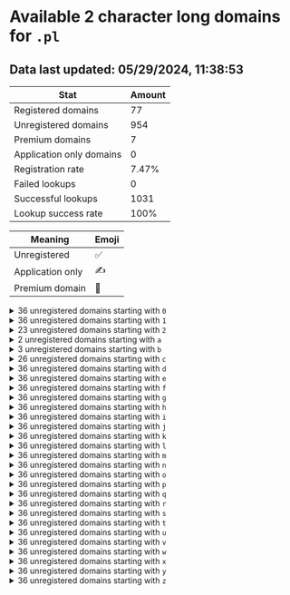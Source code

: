 # Available 2 character long domains for `.pl`

## Data last updated: 05/29/2024, 11:38:53

|Stat|Amount|
|--|--|
|Registered domains|77|
|Unregistered domains|954|
|Premium domains|7|
|Application only domains|0|
|Registration rate|7.47%|
|Failed lookups|0|
|Successful lookups|1031|
|Lookup success rate|100%|


|Meaning|Emoji|
|--|--|
|Unregistered|:white_check_mark:|
|Application only|:writing_hand:|
|Premium domain|:gem:|

<details>
<summary>36 unregistered domains starting with <bold><code>0</code></bold></summary>

|Type|Domain|
|--|--|
|:white_check_mark:|`00.pl`|
|:white_check_mark:|`01.pl`|
|:white_check_mark:|`02.pl`|
|:white_check_mark:|`03.pl`|
|:white_check_mark:|`04.pl`|
|:white_check_mark:|`05.pl`|
|:white_check_mark:|`06.pl`|
|:white_check_mark:|`07.pl`|
|:white_check_mark:|`08.pl`|
|:white_check_mark:|`09.pl`|
|:white_check_mark:|`0a.pl`|
|:white_check_mark:|`0b.pl`|
|:white_check_mark:|`0c.pl`|
|:white_check_mark:|`0d.pl`|
|:white_check_mark:|`0e.pl`|
|:white_check_mark:|`0f.pl`|
|:white_check_mark:|`0g.pl`|
|:white_check_mark:|`0h.pl`|
|:white_check_mark:|`0i.pl`|
|:white_check_mark:|`0j.pl`|
|:white_check_mark:|`0k.pl`|
|:white_check_mark:|`0l.pl`|
|:white_check_mark:|`0m.pl`|
|:white_check_mark:|`0n.pl`|
|:white_check_mark:|`0o.pl`|
|:white_check_mark:|`0p.pl`|
|:white_check_mark:|`0q.pl`|
|:white_check_mark:|`0r.pl`|
|:white_check_mark:|`0s.pl`|
|:white_check_mark:|`0t.pl`|
|:white_check_mark:|`0u.pl`|
|:white_check_mark:|`0v.pl`|
|:white_check_mark:|`0w.pl`|
|:white_check_mark:|`0x.pl`|
|:white_check_mark:|`0y.pl`|
|:white_check_mark:|`0z.pl`|
</details>
<details>
<summary>36 unregistered domains starting with <bold><code>1</code></bold></summary>

|Type|Domain|
|--|--|
|:white_check_mark:|`10.pl`|
|:white_check_mark:|`11.pl`|
|:white_check_mark:|`12.pl`|
|:white_check_mark:|`13.pl`|
|:white_check_mark:|`14.pl`|
|:white_check_mark:|`15.pl`|
|:white_check_mark:|`16.pl`|
|:white_check_mark:|`17.pl`|
|:white_check_mark:|`18.pl`|
|:white_check_mark:|`19.pl`|
|:white_check_mark:|`1a.pl`|
|:white_check_mark:|`1b.pl`|
|:white_check_mark:|`1c.pl`|
|:white_check_mark:|`1d.pl`|
|:white_check_mark:|`1e.pl`|
|:white_check_mark:|`1f.pl`|
|:white_check_mark:|`1g.pl`|
|:white_check_mark:|`1h.pl`|
|:white_check_mark:|`1i.pl`|
|:white_check_mark:|`1j.pl`|
|:white_check_mark:|`1k.pl`|
|:white_check_mark:|`1l.pl`|
|:white_check_mark:|`1m.pl`|
|:white_check_mark:|`1n.pl`|
|:white_check_mark:|`1o.pl`|
|:white_check_mark:|`1p.pl`|
|:white_check_mark:|`1q.pl`|
|:white_check_mark:|`1r.pl`|
|:white_check_mark:|`1s.pl`|
|:white_check_mark:|`1t.pl`|
|:white_check_mark:|`1u.pl`|
|:white_check_mark:|`1v.pl`|
|:white_check_mark:|`1w.pl`|
|:white_check_mark:|`1x.pl`|
|:white_check_mark:|`1y.pl`|
|:white_check_mark:|`1z.pl`|
</details>
<details>
<summary>23 unregistered domains starting with <bold><code>2</code></bold></summary>

|Type|Domain|
|--|--|
|:white_check_mark:|`2a.pl`|
|:white_check_mark:|`2b.pl`|
|:white_check_mark:|`2c.pl`|
|:white_check_mark:|`2d.pl`|
|:white_check_mark:|`2e.pl`|
|:white_check_mark:|`2f.pl`|
|:white_check_mark:|`2g.pl`|
|:white_check_mark:|`2h.pl`|
|:white_check_mark:|`2i.pl`|
|:white_check_mark:|`2j.pl`|
|:white_check_mark:|`2k.pl`|
|:white_check_mark:|`2l.pl`|
|:white_check_mark:|`2m.pl`|
|:white_check_mark:|`2n.pl`|
|:white_check_mark:|`2o.pl`|
|:white_check_mark:|`2p.pl`|
|:white_check_mark:|`2q.pl`|
|:white_check_mark:|`2r.pl`|
|:white_check_mark:|`2s.pl`|
|:white_check_mark:|`2t.pl`|
|:white_check_mark:|`2u.pl`|
|:white_check_mark:|`2v.pl`|
|:white_check_mark:|`2w.pl`|
</details>
<details>
<summary>2 unregistered domains starting with <bold><code>a</code></bold></summary>

|Type|Domain|
|--|--|
|:gem:|`al.pl`|
|:gem:|`am.pl`|
</details>
<details>
<summary>3 unregistered domains starting with <bold><code>b</code></bold></summary>

|Type|Domain|
|--|--|
|:gem:|`bs.pl`|
|:gem:|`bu.pl`|
|:gem:|`bw.pl`|
</details>
<details>
<summary>26 unregistered domains starting with <bold><code>c</code></bold></summary>

|Type|Domain|
|--|--|
|:white_check_mark:|`c0.pl`|
|:white_check_mark:|`c1.pl`|
|:white_check_mark:|`c2.pl`|
|:white_check_mark:|`c3.pl`|
|:white_check_mark:|`c4.pl`|
|:white_check_mark:|`c5.pl`|
|:white_check_mark:|`c6.pl`|
|:white_check_mark:|`c7.pl`|
|:white_check_mark:|`c8.pl`|
|:white_check_mark:|`c9.pl`|
|:gem:|`cj.pl`|
|:gem:|`cl.pl`|
|:white_check_mark:|`cm.pl`|
|:white_check_mark:|`cn.pl`|
|:white_check_mark:|`co.pl`|
|:white_check_mark:|`cp.pl`|
|:white_check_mark:|`cq.pl`|
|:white_check_mark:|`cr.pl`|
|:white_check_mark:|`cs.pl`|
|:white_check_mark:|`ct.pl`|
|:white_check_mark:|`cu.pl`|
|:white_check_mark:|`cv.pl`|
|:white_check_mark:|`cw.pl`|
|:white_check_mark:|`cx.pl`|
|:white_check_mark:|`cy.pl`|
|:white_check_mark:|`cz.pl`|
</details>
<details>
<summary>36 unregistered domains starting with <bold><code>d</code></bold></summary>

|Type|Domain|
|--|--|
|:white_check_mark:|`d0.pl`|
|:white_check_mark:|`d1.pl`|
|:white_check_mark:|`d2.pl`|
|:white_check_mark:|`d3.pl`|
|:white_check_mark:|`d4.pl`|
|:white_check_mark:|`d5.pl`|
|:white_check_mark:|`d6.pl`|
|:white_check_mark:|`d7.pl`|
|:white_check_mark:|`d8.pl`|
|:white_check_mark:|`d9.pl`|
|:white_check_mark:|`da.pl`|
|:white_check_mark:|`db.pl`|
|:white_check_mark:|`dc.pl`|
|:white_check_mark:|`dd.pl`|
|:white_check_mark:|`de.pl`|
|:white_check_mark:|`df.pl`|
|:white_check_mark:|`dg.pl`|
|:white_check_mark:|`dh.pl`|
|:white_check_mark:|`di.pl`|
|:white_check_mark:|`dj.pl`|
|:white_check_mark:|`dk.pl`|
|:white_check_mark:|`dl.pl`|
|:white_check_mark:|`dm.pl`|
|:white_check_mark:|`dn.pl`|
|:white_check_mark:|`do.pl`|
|:white_check_mark:|`dp.pl`|
|:white_check_mark:|`dq.pl`|
|:white_check_mark:|`dr.pl`|
|:white_check_mark:|`ds.pl`|
|:white_check_mark:|`dt.pl`|
|:white_check_mark:|`du.pl`|
|:white_check_mark:|`dv.pl`|
|:white_check_mark:|`dw.pl`|
|:white_check_mark:|`dx.pl`|
|:white_check_mark:|`dy.pl`|
|:white_check_mark:|`dz.pl`|
</details>
<details>
<summary>36 unregistered domains starting with <bold><code>e</code></bold></summary>

|Type|Domain|
|--|--|
|:white_check_mark:|`e0.pl`|
|:white_check_mark:|`e1.pl`|
|:white_check_mark:|`e2.pl`|
|:white_check_mark:|`e3.pl`|
|:white_check_mark:|`e4.pl`|
|:white_check_mark:|`e5.pl`|
|:white_check_mark:|`e6.pl`|
|:white_check_mark:|`e7.pl`|
|:white_check_mark:|`e8.pl`|
|:white_check_mark:|`e9.pl`|
|:white_check_mark:|`ea.pl`|
|:white_check_mark:|`eb.pl`|
|:white_check_mark:|`ec.pl`|
|:white_check_mark:|`ed.pl`|
|:white_check_mark:|`ee.pl`|
|:white_check_mark:|`ef.pl`|
|:white_check_mark:|`eg.pl`|
|:white_check_mark:|`eh.pl`|
|:white_check_mark:|`ei.pl`|
|:white_check_mark:|`ej.pl`|
|:white_check_mark:|`ek.pl`|
|:white_check_mark:|`el.pl`|
|:white_check_mark:|`em.pl`|
|:white_check_mark:|`en.pl`|
|:white_check_mark:|`eo.pl`|
|:white_check_mark:|`ep.pl`|
|:white_check_mark:|`eq.pl`|
|:white_check_mark:|`er.pl`|
|:white_check_mark:|`es.pl`|
|:white_check_mark:|`et.pl`|
|:white_check_mark:|`eu.pl`|
|:white_check_mark:|`ev.pl`|
|:white_check_mark:|`ew.pl`|
|:white_check_mark:|`ex.pl`|
|:white_check_mark:|`ey.pl`|
|:white_check_mark:|`ez.pl`|
</details>
<details>
<summary>36 unregistered domains starting with <bold><code>f</code></bold></summary>

|Type|Domain|
|--|--|
|:white_check_mark:|`f0.pl`|
|:white_check_mark:|`f1.pl`|
|:white_check_mark:|`f2.pl`|
|:white_check_mark:|`f3.pl`|
|:white_check_mark:|`f4.pl`|
|:white_check_mark:|`f5.pl`|
|:white_check_mark:|`f6.pl`|
|:white_check_mark:|`f7.pl`|
|:white_check_mark:|`f8.pl`|
|:white_check_mark:|`f9.pl`|
|:white_check_mark:|`fa.pl`|
|:white_check_mark:|`fb.pl`|
|:white_check_mark:|`fc.pl`|
|:white_check_mark:|`fd.pl`|
|:white_check_mark:|`fe.pl`|
|:white_check_mark:|`ff.pl`|
|:white_check_mark:|`fg.pl`|
|:white_check_mark:|`fh.pl`|
|:white_check_mark:|`fi.pl`|
|:white_check_mark:|`fj.pl`|
|:white_check_mark:|`fk.pl`|
|:white_check_mark:|`fl.pl`|
|:white_check_mark:|`fm.pl`|
|:white_check_mark:|`fn.pl`|
|:white_check_mark:|`fo.pl`|
|:white_check_mark:|`fp.pl`|
|:white_check_mark:|`fq.pl`|
|:white_check_mark:|`fr.pl`|
|:white_check_mark:|`fs.pl`|
|:white_check_mark:|`ft.pl`|
|:white_check_mark:|`fu.pl`|
|:white_check_mark:|`fv.pl`|
|:white_check_mark:|`fw.pl`|
|:white_check_mark:|`fx.pl`|
|:white_check_mark:|`fy.pl`|
|:white_check_mark:|`fz.pl`|
</details>
<details>
<summary>36 unregistered domains starting with <bold><code>g</code></bold></summary>

|Type|Domain|
|--|--|
|:white_check_mark:|`g0.pl`|
|:white_check_mark:|`g1.pl`|
|:white_check_mark:|`g2.pl`|
|:white_check_mark:|`g3.pl`|
|:white_check_mark:|`g4.pl`|
|:white_check_mark:|`g5.pl`|
|:white_check_mark:|`g6.pl`|
|:white_check_mark:|`g7.pl`|
|:white_check_mark:|`g8.pl`|
|:white_check_mark:|`g9.pl`|
|:white_check_mark:|`ga.pl`|
|:white_check_mark:|`gb.pl`|
|:white_check_mark:|`gc.pl`|
|:white_check_mark:|`gd.pl`|
|:white_check_mark:|`ge.pl`|
|:white_check_mark:|`gf.pl`|
|:white_check_mark:|`gg.pl`|
|:white_check_mark:|`gh.pl`|
|:white_check_mark:|`gi.pl`|
|:white_check_mark:|`gj.pl`|
|:white_check_mark:|`gk.pl`|
|:white_check_mark:|`gl.pl`|
|:white_check_mark:|`gm.pl`|
|:white_check_mark:|`gn.pl`|
|:white_check_mark:|`go.pl`|
|:white_check_mark:|`gp.pl`|
|:white_check_mark:|`gq.pl`|
|:white_check_mark:|`gr.pl`|
|:white_check_mark:|`gs.pl`|
|:white_check_mark:|`gt.pl`|
|:white_check_mark:|`gu.pl`|
|:white_check_mark:|`gv.pl`|
|:white_check_mark:|`gw.pl`|
|:white_check_mark:|`gx.pl`|
|:white_check_mark:|`gy.pl`|
|:white_check_mark:|`gz.pl`|
</details>
<details>
<summary>36 unregistered domains starting with <bold><code>h</code></bold></summary>

|Type|Domain|
|--|--|
|:white_check_mark:|`h0.pl`|
|:white_check_mark:|`h1.pl`|
|:white_check_mark:|`h2.pl`|
|:white_check_mark:|`h3.pl`|
|:white_check_mark:|`h4.pl`|
|:white_check_mark:|`h5.pl`|
|:white_check_mark:|`h6.pl`|
|:white_check_mark:|`h7.pl`|
|:white_check_mark:|`h8.pl`|
|:white_check_mark:|`h9.pl`|
|:white_check_mark:|`ha.pl`|
|:white_check_mark:|`hb.pl`|
|:white_check_mark:|`hc.pl`|
|:white_check_mark:|`hd.pl`|
|:white_check_mark:|`he.pl`|
|:white_check_mark:|`hf.pl`|
|:white_check_mark:|`hg.pl`|
|:white_check_mark:|`hh.pl`|
|:white_check_mark:|`hi.pl`|
|:white_check_mark:|`hj.pl`|
|:white_check_mark:|`hk.pl`|
|:white_check_mark:|`hl.pl`|
|:white_check_mark:|`hm.pl`|
|:white_check_mark:|`hn.pl`|
|:white_check_mark:|`ho.pl`|
|:white_check_mark:|`hp.pl`|
|:white_check_mark:|`hq.pl`|
|:white_check_mark:|`hr.pl`|
|:white_check_mark:|`hs.pl`|
|:white_check_mark:|`ht.pl`|
|:white_check_mark:|`hu.pl`|
|:white_check_mark:|`hv.pl`|
|:white_check_mark:|`hw.pl`|
|:white_check_mark:|`hx.pl`|
|:white_check_mark:|`hy.pl`|
|:white_check_mark:|`hz.pl`|
</details>
<details>
<summary>36 unregistered domains starting with <bold><code>i</code></bold></summary>

|Type|Domain|
|--|--|
|:white_check_mark:|`i0.pl`|
|:white_check_mark:|`i1.pl`|
|:white_check_mark:|`i2.pl`|
|:white_check_mark:|`i3.pl`|
|:white_check_mark:|`i4.pl`|
|:white_check_mark:|`i5.pl`|
|:white_check_mark:|`i6.pl`|
|:white_check_mark:|`i7.pl`|
|:white_check_mark:|`i8.pl`|
|:white_check_mark:|`i9.pl`|
|:white_check_mark:|`ia.pl`|
|:white_check_mark:|`ib.pl`|
|:white_check_mark:|`ic.pl`|
|:white_check_mark:|`id.pl`|
|:white_check_mark:|`ie.pl`|
|:white_check_mark:|`if.pl`|
|:white_check_mark:|`ig.pl`|
|:white_check_mark:|`ih.pl`|
|:white_check_mark:|`ii.pl`|
|:white_check_mark:|`ij.pl`|
|:white_check_mark:|`ik.pl`|
|:white_check_mark:|`il.pl`|
|:white_check_mark:|`im.pl`|
|:white_check_mark:|`in.pl`|
|:white_check_mark:|`io.pl`|
|:white_check_mark:|`ip.pl`|
|:white_check_mark:|`iq.pl`|
|:white_check_mark:|`ir.pl`|
|:white_check_mark:|`is.pl`|
|:white_check_mark:|`it.pl`|
|:white_check_mark:|`iu.pl`|
|:white_check_mark:|`iv.pl`|
|:white_check_mark:|`iw.pl`|
|:white_check_mark:|`ix.pl`|
|:white_check_mark:|`iy.pl`|
|:white_check_mark:|`iz.pl`|
</details>
<details>
<summary>36 unregistered domains starting with <bold><code>j</code></bold></summary>

|Type|Domain|
|--|--|
|:white_check_mark:|`j0.pl`|
|:white_check_mark:|`j1.pl`|
|:white_check_mark:|`j2.pl`|
|:white_check_mark:|`j3.pl`|
|:white_check_mark:|`j4.pl`|
|:white_check_mark:|`j5.pl`|
|:white_check_mark:|`j6.pl`|
|:white_check_mark:|`j7.pl`|
|:white_check_mark:|`j8.pl`|
|:white_check_mark:|`j9.pl`|
|:white_check_mark:|`ja.pl`|
|:white_check_mark:|`jb.pl`|
|:white_check_mark:|`jc.pl`|
|:white_check_mark:|`jd.pl`|
|:white_check_mark:|`je.pl`|
|:white_check_mark:|`jf.pl`|
|:white_check_mark:|`jg.pl`|
|:white_check_mark:|`jh.pl`|
|:white_check_mark:|`ji.pl`|
|:white_check_mark:|`jj.pl`|
|:white_check_mark:|`jk.pl`|
|:white_check_mark:|`jl.pl`|
|:white_check_mark:|`jm.pl`|
|:white_check_mark:|`jn.pl`|
|:white_check_mark:|`jo.pl`|
|:white_check_mark:|`jp.pl`|
|:white_check_mark:|`jq.pl`|
|:white_check_mark:|`jr.pl`|
|:white_check_mark:|`js.pl`|
|:white_check_mark:|`jt.pl`|
|:white_check_mark:|`ju.pl`|
|:white_check_mark:|`jv.pl`|
|:white_check_mark:|`jw.pl`|
|:white_check_mark:|`jx.pl`|
|:white_check_mark:|`jy.pl`|
|:white_check_mark:|`jz.pl`|
</details>
<details>
<summary>36 unregistered domains starting with <bold><code>k</code></bold></summary>

|Type|Domain|
|--|--|
|:white_check_mark:|`k0.pl`|
|:white_check_mark:|`k1.pl`|
|:white_check_mark:|`k2.pl`|
|:white_check_mark:|`k3.pl`|
|:white_check_mark:|`k4.pl`|
|:white_check_mark:|`k5.pl`|
|:white_check_mark:|`k6.pl`|
|:white_check_mark:|`k7.pl`|
|:white_check_mark:|`k8.pl`|
|:white_check_mark:|`k9.pl`|
|:white_check_mark:|`ka.pl`|
|:white_check_mark:|`kb.pl`|
|:white_check_mark:|`kc.pl`|
|:white_check_mark:|`kd.pl`|
|:white_check_mark:|`ke.pl`|
|:white_check_mark:|`kf.pl`|
|:white_check_mark:|`kg.pl`|
|:white_check_mark:|`kh.pl`|
|:white_check_mark:|`ki.pl`|
|:white_check_mark:|`kj.pl`|
|:white_check_mark:|`kk.pl`|
|:white_check_mark:|`kl.pl`|
|:white_check_mark:|`km.pl`|
|:white_check_mark:|`kn.pl`|
|:white_check_mark:|`ko.pl`|
|:white_check_mark:|`kp.pl`|
|:white_check_mark:|`kq.pl`|
|:white_check_mark:|`kr.pl`|
|:white_check_mark:|`ks.pl`|
|:white_check_mark:|`kt.pl`|
|:white_check_mark:|`ku.pl`|
|:white_check_mark:|`kv.pl`|
|:white_check_mark:|`kw.pl`|
|:white_check_mark:|`kx.pl`|
|:white_check_mark:|`ky.pl`|
|:white_check_mark:|`kz.pl`|
</details>
<details>
<summary>36 unregistered domains starting with <bold><code>l</code></bold></summary>

|Type|Domain|
|--|--|
|:white_check_mark:|`l0.pl`|
|:white_check_mark:|`l1.pl`|
|:white_check_mark:|`l2.pl`|
|:white_check_mark:|`l3.pl`|
|:white_check_mark:|`l4.pl`|
|:white_check_mark:|`l5.pl`|
|:white_check_mark:|`l6.pl`|
|:white_check_mark:|`l7.pl`|
|:white_check_mark:|`l8.pl`|
|:white_check_mark:|`l9.pl`|
|:white_check_mark:|`la.pl`|
|:white_check_mark:|`lb.pl`|
|:white_check_mark:|`lc.pl`|
|:white_check_mark:|`ld.pl`|
|:white_check_mark:|`le.pl`|
|:white_check_mark:|`lf.pl`|
|:white_check_mark:|`lg.pl`|
|:white_check_mark:|`lh.pl`|
|:white_check_mark:|`li.pl`|
|:white_check_mark:|`lj.pl`|
|:white_check_mark:|`lk.pl`|
|:white_check_mark:|`ll.pl`|
|:white_check_mark:|`lm.pl`|
|:white_check_mark:|`ln.pl`|
|:white_check_mark:|`lo.pl`|
|:white_check_mark:|`lp.pl`|
|:white_check_mark:|`lq.pl`|
|:white_check_mark:|`lr.pl`|
|:white_check_mark:|`ls.pl`|
|:white_check_mark:|`lt.pl`|
|:white_check_mark:|`lu.pl`|
|:white_check_mark:|`lv.pl`|
|:white_check_mark:|`lw.pl`|
|:white_check_mark:|`lx.pl`|
|:white_check_mark:|`ly.pl`|
|:white_check_mark:|`lz.pl`|
</details>
<details>
<summary>36 unregistered domains starting with <bold><code>m</code></bold></summary>

|Type|Domain|
|--|--|
|:white_check_mark:|`m0.pl`|
|:white_check_mark:|`m1.pl`|
|:white_check_mark:|`m2.pl`|
|:white_check_mark:|`m3.pl`|
|:white_check_mark:|`m4.pl`|
|:white_check_mark:|`m5.pl`|
|:white_check_mark:|`m6.pl`|
|:white_check_mark:|`m7.pl`|
|:white_check_mark:|`m8.pl`|
|:white_check_mark:|`m9.pl`|
|:white_check_mark:|`ma.pl`|
|:white_check_mark:|`mb.pl`|
|:white_check_mark:|`mc.pl`|
|:white_check_mark:|`md.pl`|
|:white_check_mark:|`me.pl`|
|:white_check_mark:|`mf.pl`|
|:white_check_mark:|`mg.pl`|
|:white_check_mark:|`mh.pl`|
|:white_check_mark:|`mi.pl`|
|:white_check_mark:|`mj.pl`|
|:white_check_mark:|`mk.pl`|
|:white_check_mark:|`ml.pl`|
|:white_check_mark:|`mm.pl`|
|:white_check_mark:|`mn.pl`|
|:white_check_mark:|`mo.pl`|
|:white_check_mark:|`mp.pl`|
|:white_check_mark:|`mq.pl`|
|:white_check_mark:|`mr.pl`|
|:white_check_mark:|`ms.pl`|
|:white_check_mark:|`mt.pl`|
|:white_check_mark:|`mu.pl`|
|:white_check_mark:|`mv.pl`|
|:white_check_mark:|`mw.pl`|
|:white_check_mark:|`mx.pl`|
|:white_check_mark:|`my.pl`|
|:white_check_mark:|`mz.pl`|
</details>
<details>
<summary>36 unregistered domains starting with <bold><code>n</code></bold></summary>

|Type|Domain|
|--|--|
|:white_check_mark:|`n0.pl`|
|:white_check_mark:|`n1.pl`|
|:white_check_mark:|`n2.pl`|
|:white_check_mark:|`n3.pl`|
|:white_check_mark:|`n4.pl`|
|:white_check_mark:|`n5.pl`|
|:white_check_mark:|`n6.pl`|
|:white_check_mark:|`n7.pl`|
|:white_check_mark:|`n8.pl`|
|:white_check_mark:|`n9.pl`|
|:white_check_mark:|`na.pl`|
|:white_check_mark:|`nb.pl`|
|:white_check_mark:|`nc.pl`|
|:white_check_mark:|`nd.pl`|
|:white_check_mark:|`ne.pl`|
|:white_check_mark:|`nf.pl`|
|:white_check_mark:|`ng.pl`|
|:white_check_mark:|`nh.pl`|
|:white_check_mark:|`ni.pl`|
|:white_check_mark:|`nj.pl`|
|:white_check_mark:|`nk.pl`|
|:white_check_mark:|`nl.pl`|
|:white_check_mark:|`nm.pl`|
|:white_check_mark:|`nn.pl`|
|:white_check_mark:|`no.pl`|
|:white_check_mark:|`np.pl`|
|:white_check_mark:|`nq.pl`|
|:white_check_mark:|`nr.pl`|
|:white_check_mark:|`ns.pl`|
|:white_check_mark:|`nt.pl`|
|:white_check_mark:|`nu.pl`|
|:white_check_mark:|`nv.pl`|
|:white_check_mark:|`nw.pl`|
|:white_check_mark:|`nx.pl`|
|:white_check_mark:|`ny.pl`|
|:white_check_mark:|`nz.pl`|
</details>
<details>
<summary>36 unregistered domains starting with <bold><code>o</code></bold></summary>

|Type|Domain|
|--|--|
|:white_check_mark:|`o0.pl`|
|:white_check_mark:|`o1.pl`|
|:white_check_mark:|`o2.pl`|
|:white_check_mark:|`o3.pl`|
|:white_check_mark:|`o4.pl`|
|:white_check_mark:|`o5.pl`|
|:white_check_mark:|`o6.pl`|
|:white_check_mark:|`o7.pl`|
|:white_check_mark:|`o8.pl`|
|:white_check_mark:|`o9.pl`|
|:white_check_mark:|`oa.pl`|
|:white_check_mark:|`ob.pl`|
|:white_check_mark:|`oc.pl`|
|:white_check_mark:|`od.pl`|
|:white_check_mark:|`oe.pl`|
|:white_check_mark:|`of.pl`|
|:white_check_mark:|`og.pl`|
|:white_check_mark:|`oh.pl`|
|:white_check_mark:|`oi.pl`|
|:white_check_mark:|`oj.pl`|
|:white_check_mark:|`ok.pl`|
|:white_check_mark:|`ol.pl`|
|:white_check_mark:|`om.pl`|
|:white_check_mark:|`on.pl`|
|:white_check_mark:|`oo.pl`|
|:white_check_mark:|`op.pl`|
|:white_check_mark:|`oq.pl`|
|:white_check_mark:|`or.pl`|
|:white_check_mark:|`os.pl`|
|:white_check_mark:|`ot.pl`|
|:white_check_mark:|`ou.pl`|
|:white_check_mark:|`ov.pl`|
|:white_check_mark:|`ow.pl`|
|:white_check_mark:|`ox.pl`|
|:white_check_mark:|`oy.pl`|
|:white_check_mark:|`oz.pl`|
</details>
<details>
<summary>36 unregistered domains starting with <bold><code>p</code></bold></summary>

|Type|Domain|
|--|--|
|:white_check_mark:|`p0.pl`|
|:white_check_mark:|`p1.pl`|
|:white_check_mark:|`p2.pl`|
|:white_check_mark:|`p3.pl`|
|:white_check_mark:|`p4.pl`|
|:white_check_mark:|`p5.pl`|
|:white_check_mark:|`p6.pl`|
|:white_check_mark:|`p7.pl`|
|:white_check_mark:|`p8.pl`|
|:white_check_mark:|`p9.pl`|
|:white_check_mark:|`pa.pl`|
|:white_check_mark:|`pb.pl`|
|:white_check_mark:|`pc.pl`|
|:white_check_mark:|`pd.pl`|
|:white_check_mark:|`pe.pl`|
|:white_check_mark:|`pf.pl`|
|:white_check_mark:|`pg.pl`|
|:white_check_mark:|`ph.pl`|
|:white_check_mark:|`pi.pl`|
|:white_check_mark:|`pj.pl`|
|:white_check_mark:|`pk.pl`|
|:white_check_mark:|`pl.pl`|
|:white_check_mark:|`pm.pl`|
|:white_check_mark:|`pn.pl`|
|:white_check_mark:|`po.pl`|
|:white_check_mark:|`pp.pl`|
|:white_check_mark:|`pq.pl`|
|:white_check_mark:|`pr.pl`|
|:white_check_mark:|`ps.pl`|
|:white_check_mark:|`pt.pl`|
|:white_check_mark:|`pu.pl`|
|:white_check_mark:|`pv.pl`|
|:white_check_mark:|`pw.pl`|
|:white_check_mark:|`px.pl`|
|:white_check_mark:|`py.pl`|
|:white_check_mark:|`pz.pl`|
</details>
<details>
<summary>36 unregistered domains starting with <bold><code>q</code></bold></summary>

|Type|Domain|
|--|--|
|:white_check_mark:|`q0.pl`|
|:white_check_mark:|`q1.pl`|
|:white_check_mark:|`q2.pl`|
|:white_check_mark:|`q3.pl`|
|:white_check_mark:|`q4.pl`|
|:white_check_mark:|`q5.pl`|
|:white_check_mark:|`q6.pl`|
|:white_check_mark:|`q7.pl`|
|:white_check_mark:|`q8.pl`|
|:white_check_mark:|`q9.pl`|
|:white_check_mark:|`qa.pl`|
|:white_check_mark:|`qb.pl`|
|:white_check_mark:|`qc.pl`|
|:white_check_mark:|`qd.pl`|
|:white_check_mark:|`qe.pl`|
|:white_check_mark:|`qf.pl`|
|:white_check_mark:|`qg.pl`|
|:white_check_mark:|`qh.pl`|
|:white_check_mark:|`qi.pl`|
|:white_check_mark:|`qj.pl`|
|:white_check_mark:|`qk.pl`|
|:white_check_mark:|`ql.pl`|
|:white_check_mark:|`qm.pl`|
|:white_check_mark:|`qn.pl`|
|:white_check_mark:|`qo.pl`|
|:white_check_mark:|`qp.pl`|
|:white_check_mark:|`qq.pl`|
|:white_check_mark:|`qr.pl`|
|:white_check_mark:|`qs.pl`|
|:white_check_mark:|`qt.pl`|
|:white_check_mark:|`qu.pl`|
|:white_check_mark:|`qv.pl`|
|:white_check_mark:|`qw.pl`|
|:white_check_mark:|`qx.pl`|
|:white_check_mark:|`qy.pl`|
|:white_check_mark:|`qz.pl`|
</details>
<details>
<summary>36 unregistered domains starting with <bold><code>r</code></bold></summary>

|Type|Domain|
|--|--|
|:white_check_mark:|`r0.pl`|
|:white_check_mark:|`r1.pl`|
|:white_check_mark:|`r2.pl`|
|:white_check_mark:|`r3.pl`|
|:white_check_mark:|`r4.pl`|
|:white_check_mark:|`r5.pl`|
|:white_check_mark:|`r6.pl`|
|:white_check_mark:|`r7.pl`|
|:white_check_mark:|`r8.pl`|
|:white_check_mark:|`r9.pl`|
|:white_check_mark:|`ra.pl`|
|:white_check_mark:|`rb.pl`|
|:white_check_mark:|`rc.pl`|
|:white_check_mark:|`rd.pl`|
|:white_check_mark:|`re.pl`|
|:white_check_mark:|`rf.pl`|
|:white_check_mark:|`rg.pl`|
|:white_check_mark:|`rh.pl`|
|:white_check_mark:|`ri.pl`|
|:white_check_mark:|`rj.pl`|
|:white_check_mark:|`rk.pl`|
|:white_check_mark:|`rl.pl`|
|:white_check_mark:|`rm.pl`|
|:white_check_mark:|`rn.pl`|
|:white_check_mark:|`ro.pl`|
|:white_check_mark:|`rp.pl`|
|:white_check_mark:|`rq.pl`|
|:white_check_mark:|`rr.pl`|
|:white_check_mark:|`rs.pl`|
|:white_check_mark:|`rt.pl`|
|:white_check_mark:|`ru.pl`|
|:white_check_mark:|`rv.pl`|
|:white_check_mark:|`rw.pl`|
|:white_check_mark:|`rx.pl`|
|:white_check_mark:|`ry.pl`|
|:white_check_mark:|`rz.pl`|
</details>
<details>
<summary>36 unregistered domains starting with <bold><code>s</code></bold></summary>

|Type|Domain|
|--|--|
|:white_check_mark:|`s0.pl`|
|:white_check_mark:|`s1.pl`|
|:white_check_mark:|`s2.pl`|
|:white_check_mark:|`s3.pl`|
|:white_check_mark:|`s4.pl`|
|:white_check_mark:|`s5.pl`|
|:white_check_mark:|`s6.pl`|
|:white_check_mark:|`s7.pl`|
|:white_check_mark:|`s8.pl`|
|:white_check_mark:|`s9.pl`|
|:white_check_mark:|`sa.pl`|
|:white_check_mark:|`sb.pl`|
|:white_check_mark:|`sc.pl`|
|:white_check_mark:|`sd.pl`|
|:white_check_mark:|`se.pl`|
|:white_check_mark:|`sf.pl`|
|:white_check_mark:|`sg.pl`|
|:white_check_mark:|`sh.pl`|
|:white_check_mark:|`si.pl`|
|:white_check_mark:|`sj.pl`|
|:white_check_mark:|`sk.pl`|
|:white_check_mark:|`sl.pl`|
|:white_check_mark:|`sm.pl`|
|:white_check_mark:|`sn.pl`|
|:white_check_mark:|`so.pl`|
|:white_check_mark:|`sp.pl`|
|:white_check_mark:|`sq.pl`|
|:white_check_mark:|`sr.pl`|
|:white_check_mark:|`ss.pl`|
|:white_check_mark:|`st.pl`|
|:white_check_mark:|`su.pl`|
|:white_check_mark:|`sv.pl`|
|:white_check_mark:|`sw.pl`|
|:white_check_mark:|`sx.pl`|
|:white_check_mark:|`sy.pl`|
|:white_check_mark:|`sz.pl`|
</details>
<details>
<summary>36 unregistered domains starting with <bold><code>t</code></bold></summary>

|Type|Domain|
|--|--|
|:white_check_mark:|`t0.pl`|
|:white_check_mark:|`t1.pl`|
|:white_check_mark:|`t2.pl`|
|:white_check_mark:|`t3.pl`|
|:white_check_mark:|`t4.pl`|
|:white_check_mark:|`t5.pl`|
|:white_check_mark:|`t6.pl`|
|:white_check_mark:|`t7.pl`|
|:white_check_mark:|`t8.pl`|
|:white_check_mark:|`t9.pl`|
|:white_check_mark:|`ta.pl`|
|:white_check_mark:|`tb.pl`|
|:white_check_mark:|`tc.pl`|
|:white_check_mark:|`td.pl`|
|:white_check_mark:|`te.pl`|
|:white_check_mark:|`tf.pl`|
|:white_check_mark:|`tg.pl`|
|:white_check_mark:|`th.pl`|
|:white_check_mark:|`ti.pl`|
|:white_check_mark:|`tj.pl`|
|:white_check_mark:|`tk.pl`|
|:white_check_mark:|`tl.pl`|
|:white_check_mark:|`tm.pl`|
|:white_check_mark:|`tn.pl`|
|:white_check_mark:|`to.pl`|
|:white_check_mark:|`tp.pl`|
|:white_check_mark:|`tq.pl`|
|:white_check_mark:|`tr.pl`|
|:white_check_mark:|`ts.pl`|
|:white_check_mark:|`tt.pl`|
|:white_check_mark:|`tu.pl`|
|:white_check_mark:|`tv.pl`|
|:white_check_mark:|`tw.pl`|
|:white_check_mark:|`tx.pl`|
|:white_check_mark:|`ty.pl`|
|:white_check_mark:|`tz.pl`|
</details>
<details>
<summary>36 unregistered domains starting with <bold><code>u</code></bold></summary>

|Type|Domain|
|--|--|
|:white_check_mark:|`u0.pl`|
|:white_check_mark:|`u1.pl`|
|:white_check_mark:|`u2.pl`|
|:white_check_mark:|`u3.pl`|
|:white_check_mark:|`u4.pl`|
|:white_check_mark:|`u5.pl`|
|:white_check_mark:|`u6.pl`|
|:white_check_mark:|`u7.pl`|
|:white_check_mark:|`u8.pl`|
|:white_check_mark:|`u9.pl`|
|:white_check_mark:|`ua.pl`|
|:white_check_mark:|`ub.pl`|
|:white_check_mark:|`uc.pl`|
|:white_check_mark:|`ud.pl`|
|:white_check_mark:|`ue.pl`|
|:white_check_mark:|`uf.pl`|
|:white_check_mark:|`ug.pl`|
|:white_check_mark:|`uh.pl`|
|:white_check_mark:|`ui.pl`|
|:white_check_mark:|`uj.pl`|
|:white_check_mark:|`uk.pl`|
|:white_check_mark:|`ul.pl`|
|:white_check_mark:|`um.pl`|
|:white_check_mark:|`un.pl`|
|:white_check_mark:|`uo.pl`|
|:white_check_mark:|`up.pl`|
|:white_check_mark:|`uq.pl`|
|:white_check_mark:|`ur.pl`|
|:white_check_mark:|`us.pl`|
|:white_check_mark:|`ut.pl`|
|:white_check_mark:|`uu.pl`|
|:white_check_mark:|`uv.pl`|
|:white_check_mark:|`uw.pl`|
|:white_check_mark:|`ux.pl`|
|:white_check_mark:|`uy.pl`|
|:white_check_mark:|`uz.pl`|
</details>
<details>
<summary>36 unregistered domains starting with <bold><code>v</code></bold></summary>

|Type|Domain|
|--|--|
|:white_check_mark:|`v0.pl`|
|:white_check_mark:|`v1.pl`|
|:white_check_mark:|`v2.pl`|
|:white_check_mark:|`v3.pl`|
|:white_check_mark:|`v4.pl`|
|:white_check_mark:|`v5.pl`|
|:white_check_mark:|`v6.pl`|
|:white_check_mark:|`v7.pl`|
|:white_check_mark:|`v8.pl`|
|:white_check_mark:|`v9.pl`|
|:white_check_mark:|`va.pl`|
|:white_check_mark:|`vb.pl`|
|:white_check_mark:|`vc.pl`|
|:white_check_mark:|`vd.pl`|
|:white_check_mark:|`ve.pl`|
|:white_check_mark:|`vf.pl`|
|:white_check_mark:|`vg.pl`|
|:white_check_mark:|`vh.pl`|
|:white_check_mark:|`vi.pl`|
|:white_check_mark:|`vj.pl`|
|:white_check_mark:|`vk.pl`|
|:white_check_mark:|`vl.pl`|
|:white_check_mark:|`vm.pl`|
|:white_check_mark:|`vn.pl`|
|:white_check_mark:|`vo.pl`|
|:white_check_mark:|`vp.pl`|
|:white_check_mark:|`vq.pl`|
|:white_check_mark:|`vr.pl`|
|:white_check_mark:|`vs.pl`|
|:white_check_mark:|`vt.pl`|
|:white_check_mark:|`vu.pl`|
|:white_check_mark:|`vv.pl`|
|:white_check_mark:|`vw.pl`|
|:white_check_mark:|`vx.pl`|
|:white_check_mark:|`vy.pl`|
|:white_check_mark:|`vz.pl`|
</details>
<details>
<summary>36 unregistered domains starting with <bold><code>w</code></bold></summary>

|Type|Domain|
|--|--|
|:white_check_mark:|`w0.pl`|
|:white_check_mark:|`w1.pl`|
|:white_check_mark:|`w2.pl`|
|:white_check_mark:|`w3.pl`|
|:white_check_mark:|`w4.pl`|
|:white_check_mark:|`w5.pl`|
|:white_check_mark:|`w6.pl`|
|:white_check_mark:|`w7.pl`|
|:white_check_mark:|`w8.pl`|
|:white_check_mark:|`w9.pl`|
|:white_check_mark:|`wa.pl`|
|:white_check_mark:|`wb.pl`|
|:white_check_mark:|`wc.pl`|
|:white_check_mark:|`wd.pl`|
|:white_check_mark:|`we.pl`|
|:white_check_mark:|`wf.pl`|
|:white_check_mark:|`wg.pl`|
|:white_check_mark:|`wh.pl`|
|:white_check_mark:|`wi.pl`|
|:white_check_mark:|`wj.pl`|
|:white_check_mark:|`wk.pl`|
|:white_check_mark:|`wl.pl`|
|:white_check_mark:|`wm.pl`|
|:white_check_mark:|`wn.pl`|
|:white_check_mark:|`wo.pl`|
|:white_check_mark:|`wp.pl`|
|:white_check_mark:|`wq.pl`|
|:white_check_mark:|`wr.pl`|
|:white_check_mark:|`ws.pl`|
|:white_check_mark:|`wt.pl`|
|:white_check_mark:|`wu.pl`|
|:white_check_mark:|`wv.pl`|
|:white_check_mark:|`ww.pl`|
|:white_check_mark:|`wx.pl`|
|:white_check_mark:|`wy.pl`|
|:white_check_mark:|`wz.pl`|
</details>
<details>
<summary>36 unregistered domains starting with <bold><code>x</code></bold></summary>

|Type|Domain|
|--|--|
|:white_check_mark:|`x0.pl`|
|:white_check_mark:|`x1.pl`|
|:white_check_mark:|`x2.pl`|
|:white_check_mark:|`x3.pl`|
|:white_check_mark:|`x4.pl`|
|:white_check_mark:|`x5.pl`|
|:white_check_mark:|`x6.pl`|
|:white_check_mark:|`x7.pl`|
|:white_check_mark:|`x8.pl`|
|:white_check_mark:|`x9.pl`|
|:white_check_mark:|`xa.pl`|
|:white_check_mark:|`xb.pl`|
|:white_check_mark:|`xc.pl`|
|:white_check_mark:|`xd.pl`|
|:white_check_mark:|`xe.pl`|
|:white_check_mark:|`xf.pl`|
|:white_check_mark:|`xg.pl`|
|:white_check_mark:|`xh.pl`|
|:white_check_mark:|`xi.pl`|
|:white_check_mark:|`xj.pl`|
|:white_check_mark:|`xk.pl`|
|:white_check_mark:|`xl.pl`|
|:white_check_mark:|`xm.pl`|
|:white_check_mark:|`xn.pl`|
|:white_check_mark:|`xo.pl`|
|:white_check_mark:|`xp.pl`|
|:white_check_mark:|`xq.pl`|
|:white_check_mark:|`xr.pl`|
|:white_check_mark:|`xs.pl`|
|:white_check_mark:|`xt.pl`|
|:white_check_mark:|`xu.pl`|
|:white_check_mark:|`xv.pl`|
|:white_check_mark:|`xw.pl`|
|:white_check_mark:|`xx.pl`|
|:white_check_mark:|`xy.pl`|
|:white_check_mark:|`xz.pl`|
</details>
<details>
<summary>36 unregistered domains starting with <bold><code>y</code></bold></summary>

|Type|Domain|
|--|--|
|:white_check_mark:|`y0.pl`|
|:white_check_mark:|`y1.pl`|
|:white_check_mark:|`y2.pl`|
|:white_check_mark:|`y3.pl`|
|:white_check_mark:|`y4.pl`|
|:white_check_mark:|`y5.pl`|
|:white_check_mark:|`y6.pl`|
|:white_check_mark:|`y7.pl`|
|:white_check_mark:|`y8.pl`|
|:white_check_mark:|`y9.pl`|
|:white_check_mark:|`ya.pl`|
|:white_check_mark:|`yb.pl`|
|:white_check_mark:|`yc.pl`|
|:white_check_mark:|`yd.pl`|
|:white_check_mark:|`ye.pl`|
|:white_check_mark:|`yf.pl`|
|:white_check_mark:|`yg.pl`|
|:white_check_mark:|`yh.pl`|
|:white_check_mark:|`yi.pl`|
|:white_check_mark:|`yj.pl`|
|:white_check_mark:|`yk.pl`|
|:white_check_mark:|`yl.pl`|
|:white_check_mark:|`ym.pl`|
|:white_check_mark:|`yn.pl`|
|:white_check_mark:|`yo.pl`|
|:white_check_mark:|`yp.pl`|
|:white_check_mark:|`yq.pl`|
|:white_check_mark:|`yr.pl`|
|:white_check_mark:|`ys.pl`|
|:white_check_mark:|`yt.pl`|
|:white_check_mark:|`yu.pl`|
|:white_check_mark:|`yv.pl`|
|:white_check_mark:|`yw.pl`|
|:white_check_mark:|`yx.pl`|
|:white_check_mark:|`yy.pl`|
|:white_check_mark:|`yz.pl`|
</details>
<details>
<summary>36 unregistered domains starting with <bold><code>z</code></bold></summary>

|Type|Domain|
|--|--|
|:white_check_mark:|`z0.pl`|
|:white_check_mark:|`z1.pl`|
|:white_check_mark:|`z2.pl`|
|:white_check_mark:|`z3.pl`|
|:white_check_mark:|`z4.pl`|
|:white_check_mark:|`z5.pl`|
|:white_check_mark:|`z6.pl`|
|:white_check_mark:|`z7.pl`|
|:white_check_mark:|`z8.pl`|
|:white_check_mark:|`z9.pl`|
|:white_check_mark:|`za.pl`|
|:white_check_mark:|`zb.pl`|
|:white_check_mark:|`zc.pl`|
|:white_check_mark:|`zd.pl`|
|:white_check_mark:|`ze.pl`|
|:white_check_mark:|`zf.pl`|
|:white_check_mark:|`zg.pl`|
|:white_check_mark:|`zh.pl`|
|:white_check_mark:|`zi.pl`|
|:white_check_mark:|`zj.pl`|
|:white_check_mark:|`zk.pl`|
|:white_check_mark:|`zl.pl`|
|:white_check_mark:|`zm.pl`|
|:white_check_mark:|`zn.pl`|
|:white_check_mark:|`zo.pl`|
|:white_check_mark:|`zp.pl`|
|:white_check_mark:|`zq.pl`|
|:white_check_mark:|`zr.pl`|
|:white_check_mark:|`zs.pl`|
|:white_check_mark:|`zt.pl`|
|:white_check_mark:|`zu.pl`|
|:white_check_mark:|`zv.pl`|
|:white_check_mark:|`zw.pl`|
|:white_check_mark:|`zx.pl`|
|:white_check_mark:|`zy.pl`|
|:white_check_mark:|`zz.pl`|
</details>